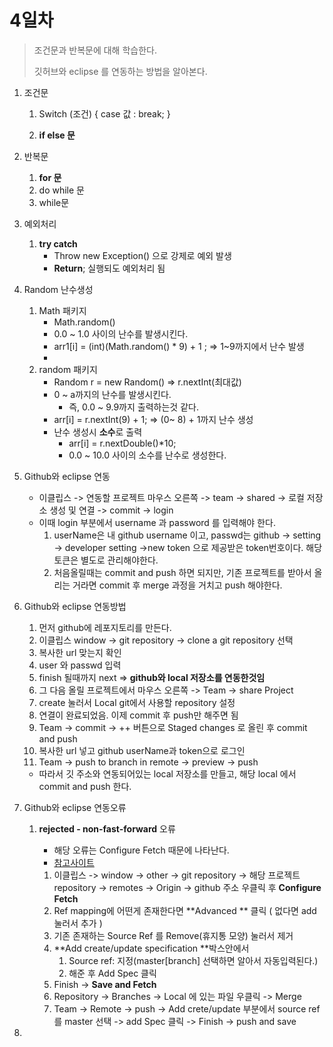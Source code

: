 # 4일차

> 조건문과 반복문에 대해 학습한다. 
>
> 깃허브와 eclipse 를 연동하는 방법을 알아본다.



1. 조건문 

   1. Switch (조건) { case 값 : break; }

   2. **if else 문**

2. 반복문

   1. **for 문**
   2. do while 문
   3. while문

3. 예외처리

   1. **try catch**
      + Throw new Exception() 으로 강제로 예외 발생 
      + **Return**; 실행되도 예외처리 됨

4. Random 난수생성

   1. Math 패키지
      + Math.random()
      + 0.0 ~ 1.0 사이의 난수를 발생시킨다. 
      + arr1[i] = (int)(Math.random() * 9) + 1 ; => 1~9까지에서 난수 발생 
      + 
   2. random 패키지 
      + Random r = new Random()   => r.nextInt(최대값)
      + 0 ~ a까지의 난수를 발생시킨다. 
        + 즉, 0.0 ~ 9.9까지 출력하는것 같다. 
      + arr[i] = r.nextInt(9) + 1;  => (0~ 8) + 1까지 난수 생성 
      + 난수 생성시 **소수**로 출력
        + arr[i] = r.nextDouble()*10; 
        + 0.0 ~ 10.0 사이의 소수를 난수로 생성한다. 

5. Github와 eclipse 연동

   + 이클립스 -> 연동할 프로젝트 마우스 오른쪽 -> team -> shared -> 로컬 저장소 생성 및 연결 -> commit -> login
   + 이때 login 부분에서 username 과 password 를 입력해야 한다. 
     1. userName은 내 github username 이고, passwd는 github -> setting -> developer setting ->new token 으로 제공받은 token번호이다. 해당 토큰은 별도로 관리해야한다.
     1. 처음올릴때는 commit and push 하면 되지만, 기존 프로젝트를 받아서 올리는 거라면 commit 후 merge 과정을 거치고 push  해야한다. 

6. Github와 eclipse 연동방법

   1. 먼저 github에 레포지토리를 만든다. 
   2. 이클립스 window -> git repository -> clone a git repository 선택
   3. 복사한 url 맞는지 확인
   4. user 와 passwd 입력
   5. finish 될때까지 next  => **github와 local 저장소를 연동한것임**
   6. 그 다음 올릴 프로젝트에서 마우스 오른쪽 -> Team -> share Project
   7. create 눌러서 Local git에서 사용할 repository 설정
   8. 연결이 완료되었음. 이제 commit 후 push만 해주면 됨 
   9. Team -> commit -> ++ 버튼으로 Staged changes 로 올린 후 commit and push
   10. 복사한 url 넣고 github userName과 token으로 로그인
   11. Team -> push to branch in remote -> preview -> push

   + 따라서 깃 주소와 연동되어있는 local 저장소를 만들고, 해당 local 에서 commit and push 한다. 

7. Github와 eclipse 연동오류

   1. **rejected - non-fast-forward** 오류

      + 해당 오류는 Configure Fetch 때문에 나타난다. 
      + [참고사이트](https://tychejin.tistory.com/168)

      1. 이클립스 -> window -> other -> git repository -> 해당 프로젝트 repository -> remotes -> Origin -> github 주소 우클릭 후 **Configure Fetch**
      2. Ref mapping에 어떤게 존재한다면 **Advanced ** 클릭 ( 없다면 add 눌러서 추가 )
      3. 기존 존재하는 Source Ref 를 Remove(휴지통 모양) 눌러서 제거
      4. **Add create/update specification **박스안에서 
         1. Source ref: 지정(master[branch] 선택하면 알아서 자동입력된다.) 
         2. 해준 후 Add Spec 클릭
      5. Finish -> **Save and Fetch**
      6. Repository -> Branches -> Local 에 있는 파일 우클릭 -> Merge
      7. Team -> Remote -> push -> Add crete/update 부분에서 source ref 를 master 선택 -> add Spec 클릭 -> Finish -> push and save

8. 


